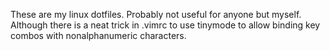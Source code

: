 These are my linux dotfiles. Probably not useful for anyone but myself. Although there is a neat trick in .vimrc to use tinymode to allow binding key combos with nonalphanumeric characters.
